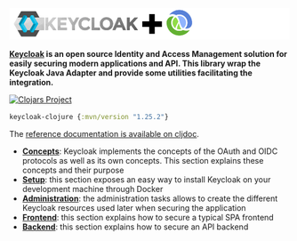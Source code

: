 
![Keycloak plus Clojure](keycloak-plus-clojure.png)

__[Keycloak](http://www.keycloak.org) is an open source Identity and Access Management solution for easily securing modern applications and API. This library wrap the Keycloak Java Adapter and provide some utilities facilitating the integration.__

[![Clojars Project](https://img.shields.io/clojars/v/keycloak-clojure.svg)](https://clojars.org/keycloak-clojure)

```clojure
keycloak-clojure {:mvn/version "1.25.2"}
```

The [reference documentation is available on cljdoc](https://cljdoc.org/d/keycloak-clojure/keycloak-clojure).

- **[Concepts](https://cljdoc.org/d/keycloak-clojure/keycloak-clojure/1.25.2/doc/security-concepts)**: Keycloak implements the concepts of the OAuth and OIDC protocols as well as its own concepts. This section explains these concepts and their purpose
- **[Setup](https://cljdoc.org/d/keycloak-clojure/keycloak-clojure/1.25.2/doc/run-keycloak)**: this section exposes an easy way to install Keycloak on your development machine through Docker
- **[Administration](https://cljdoc.org/d/keycloak-clojure/keycloak-clojure/1.25.2/doc/administrative-tasks)**: the administration tasks allows to create the different Keycloak resources used later when securing the application
- **[Frontend](https://cljdoc.org/d/keycloak-clojure/keycloak-clojure/1.25.2/doc/securing-a-frontend)**: this section explains how to secure a typical SPA frontend
- **[Backend](https://cljdoc.org/d/keycloak-clojure/keycloak-clojure/1.25.2/doc/securing-a-backend)**: this section explains how to secure an API backend



